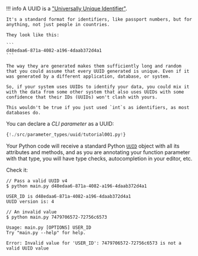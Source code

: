 !!! info
    A UUID is a <a href="https://en.wikipedia.org/wiki/Universally_unique_identifier" class="external-link" target="_blank">"Universally Unique Identifier"</a>.

    It's a standard format for identifiers, like passport numbers, but for anything, not just people in countries.

    They look like this:

    ```
    d48edaa6-871a-4082-a196-4daab372d4a1
    ```
    
    The way they are generated makes them sufficiently long and random that you could assume that every UUID generated is unique. Even if it was generated by a different application, database, or system.

    So, if your system uses UUIDs to identify your data, you could mix it with the data from some other system that also uses UUIDs with some confidence that their IDs (UUIDs) won't clash with yours.
    
    This wouldn't be true if you just used `int`s as identifiers, as most databases do.



You can declare a *CLI parameter* as a UUID:

```Python hl_lines="1  6 7 8"
{!./src/parameter_types/uuid/tutorial001.py!}
```

Your Python code will receive a standard Python <a href="https://docs.python.org/3.8/library/uuid.html" class="external-link" target="_blank">`UUID`</a> object with all its attributes and methods, and as you are annotating your function parameter with that type, you will have type checks, autocompletion in your editor, etc.

Check it:

<div class="termy">

```console
// Pass a valid UUID v4
$ python main.py d48edaa6-871a-4082-a196-4daab372d4a1

USER_ID is d48edaa6-871a-4082-a196-4daab372d4a1
UUID version is: 4

// An invalid value
$ python main.py 7479706572-72756c6573

Usage: main.py [OPTIONS] USER_ID
Try "main.py --help" for help.

Error: Invalid value for 'USER_ID': 7479706572-72756c6573 is not a valid UUID value
```

</div>
